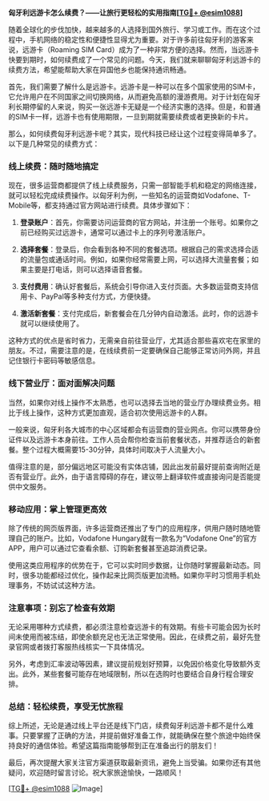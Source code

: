 **匈牙利远游卡怎么续费？——让旅行更轻松的实用指南[[TG💪+ @esim1088](https://t.me/s/esim1088)]**

随着全球化的步伐加快，越来越多的人选择到国外旅行、学习或工作。而在这个过程中，手机网络的稳定性和便捷性显得尤为重要。对于许多前往匈牙利的游客来说，远游卡（Roaming SIM Card）成为了一种非常方便的选择。然而，当远游卡快要到期时，如何续费成了一个常见的问题。今天，我们就来聊聊匈牙利远游卡的续费方法，希望能帮助大家在异国他乡也能保持通讯畅通。

首先，我们需要了解什么是远游卡。远游卡是一种可以在多个国家使用的SIM卡，它允许用户在不同国家之间切换网络，从而避免高额的漫游费用。对于计划在匈牙利长期停留的人来说，购买一张远游卡无疑是一个经济实惠的选择。但是，和普通的SIM卡一样，远游卡也有使用期限，一旦到期就需要续费或者更换新的卡片。

那么，如何续费匈牙利远游卡呢？其实，现代科技已经让这个过程变得简单多了。以下是几种常见的续费方式：

### **线上续费：随时随地搞定**
现在，很多运营商都提供了线上续费服务，只需一部智能手机和稳定的网络连接，就可以轻松完成续费操作。以匈牙利为例，一些知名的运营商如Vodafone、T-Mobile等，都支持通过官方网站进行续费。具体步骤如下：

1. **登录账户**：首先，你需要访问运营商的官方网站，并注册一个账号。如果你之前已经购买过远游卡，通常可以通过卡上的序列号激活账户。
   
2. **选择套餐**：登录后，你会看到各种不同的套餐选项。根据自己的需求选择合适的流量包或通话时间。例如，如果你经常需要上网，可以选择大流量套餐；如果主要是打电话，则可以选择语音套餐。

3. **支付费用**：确认好套餐后，系统会引导你进入支付页面。大多数运营商支持信用卡、PayPal等多种支付方式，方便快捷。

4. **激活新套餐**：支付完成后，新套餐会在几分钟内自动激活。此时，你的远游卡就可以继续使用了。

这种方式的优点是省时省力，无需亲自前往营业厅，尤其适合那些喜欢宅在家里的朋友。不过，需要注意的是，在线续费前一定要确保自己能够正常访问外网，并且记住银行卡密码等敏感信息。

### **线下营业厅：面对面解决问题**
当然，如果你对线上操作不太熟悉，也可以选择去当地的营业厅办理续费业务。相比于线上操作，这种方式更加直观，适合初次使用远游卡的人群。

一般来说，匈牙利各大城市的中心区域都会有运营商的营业网点。你可以携带身份证件以及远游卡本身前往。工作人员会帮你检查当前套餐状态，并推荐适合的新套餐。整个过程大概需要15-30分钟，具体时间取决于人流量大小。

值得注意的是，部分偏远地区可能没有实体店铺，因此出发前最好提前查询附近是否有营业厅。此外，由于语言障碍的存在，建议带上翻译软件或直接询问是否能提供中文服务。

### **移动应用：掌上管理更高效**
除了传统的网页版界面，许多运营商还推出了专门的应用程序，供用户随时随地管理自己的账户。比如，Vodafone Hungary就有一款名为“Vodafone One”的官方APP，用户可以通过它查看余额、订购新套餐甚至追踪消费记录。

使用这类应用程序的优势在于，它可以实时同步数据，让你随时掌握最新动态。同时，很多功能都经过优化，操作起来比网页版更加流畅。如果你平时习惯用手机处理事务，不妨试试这种方法。

### **注意事项：别忘了检查有效期**
无论采用哪种方式续费，都必须注意检查远游卡的有效期。有些卡可能会因为长时间未使用而被冻结，即使余额充足也无法正常使用。因此，在续费之前，最好先登录官网或者拨打客服热线核实一下具体情况。

另外，考虑到汇率波动等因素，建议提前规划好预算，以免因价格变化导致额外支出。此外，某些套餐可能存在地域限制，所以在选购时也要结合自身行程合理安排。

### **总结：轻松续费，享受无忧旅程**
综上所述，无论是通过线上平台还是线下门店，续费匈牙利远游卡都不是什么难事。只要掌握了正确的方法，并提前做好准备工作，就能确保在整个旅途中始终保持良好的通信体验。希望这篇指南能够帮到正在准备出行的朋友们！

最后，再次提醒大家关注官方渠道获取最新资讯，避免上当受骗。如果你还有其他疑问，欢迎随时留言讨论。祝大家旅途愉快，一路顺风！

[[TG💪+ @esim1088](https://t.me/s/esim1088) ![Image](https://i.postimg.cc/4NQfJmqS/Snipaste-2025-05-13-00-14-12.png)]
